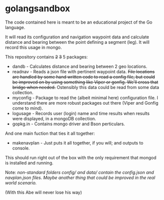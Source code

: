 # golangsandbox

The code contained here is meant to be an educational project of the Go language.

It will read its configuration and navigation waypoint data and calculate distance and bearing between the point defining a segment (leg). It will record this usage in mongo.


This repository contains ~~2~~ ~~3~~ 5 packages:

* dandb - Calculates distance and bearing between 2 geo locations.
* readnav - Reads a json file with pertinent waypoint data. ~~File locations are handled by some hand written code to read a config file, but could be improved on by using something like Viper or gonfig. We'll cross that bridge when needed.~~ Ostensibly this data could be read from some data collection.
* myconfig - Package to read the (albeit minimal here) configuration file. I understand there are more robust packages out there (Viper and Gonfig come to mind).
* logusage - Records user (login) name and time results when results were displayed, in a mongoDB collection.
* gopkg.in - Contains mongo driver and Bson perticulars.


And one main fuction that ties it all together:

* makenavplan - Just puts it all together, if you will; and outputs to console.


This should run right out of the box with the only requirement that mongod is installed and running.


Note: _non-standard folders config/ and data/ contain the config.json and navplan.json files. Maybe another thing that could be improved in the real world scenario._


(With this Abe will never lose his way)
